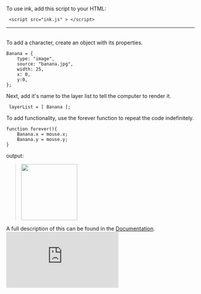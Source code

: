 To use ink, add this script to your HTML:

     <script src="ink.js" > </script>

<hr><br>
To add a character, create an object with its properties.

	Banana = {
 		type: "image",
 		source: "banana.jpg",
 		width: 25,
 		x: 0,
 		y:0,
	};

      
Next, add it's name to the layer list to tell the computer to render it.

     layerList = [ Banana ];

To add functionality, use the forever function to repeat the code indefinitely.

	function forever(){
		Banana.x = mouse.x;
		Banana.y = mouse.y;
	}
     
output:

> [<img src="https://coolprofessor.github.io/ink.js/demo/banana.gif" width="150"/>](https://coolprofessor.github.io/ink.js/demo/)

A full description of this can be found in the [Documentation](https://coolprofessor.github.io/ink.js/documentation).
<embed src="https://coolprofessor.github.io./ink.js/demo"></embed>
